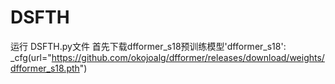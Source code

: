 # DSFTH
运行 DSFTH.py文件
首先下载dfformer_s18预训练模型'dfformer_s18': _cfg(url="https://github.com/okojoalg/dfformer/releases/download/weights/dfformer_s18.pth")
